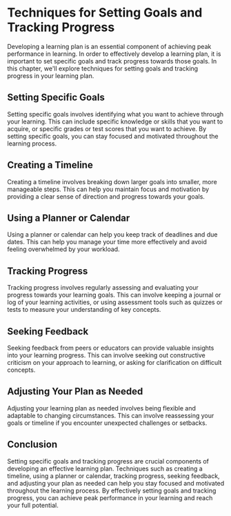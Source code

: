 # Techniques for Setting Goals and Tracking Progress

Developing a learning plan is an essential component of achieving peak performance in learning. In order to effectively develop a learning plan, it is important to set specific goals and track progress towards those goals. In this chapter, we'll explore techniques for setting goals and tracking progress in your learning plan.

Setting Specific Goals
----------------------

Setting specific goals involves identifying what you want to achieve through your learning. This can include specific knowledge or skills that you want to acquire, or specific grades or test scores that you want to achieve. By setting specific goals, you can stay focused and motivated throughout the learning process.

Creating a Timeline
-------------------

Creating a timeline involves breaking down larger goals into smaller, more manageable steps. This can help you maintain focus and motivation by providing a clear sense of direction and progress towards your goals.

Using a Planner or Calendar
---------------------------

Using a planner or calendar can help you keep track of deadlines and due dates. This can help you manage your time more effectively and avoid feeling overwhelmed by your workload.

Tracking Progress
-----------------

Tracking progress involves regularly assessing and evaluating your progress towards your learning goals. This can involve keeping a journal or log of your learning activities, or using assessment tools such as quizzes or tests to measure your understanding of key concepts.

Seeking Feedback
----------------

Seeking feedback from peers or educators can provide valuable insights into your learning progress. This can involve seeking out constructive criticism on your approach to learning, or asking for clarification on difficult concepts.

Adjusting Your Plan as Needed
-----------------------------

Adjusting your learning plan as needed involves being flexible and adaptable to changing circumstances. This can involve reassessing your goals or timeline if you encounter unexpected challenges or setbacks.

Conclusion
----------

Setting specific goals and tracking progress are crucial components of developing an effective learning plan. Techniques such as creating a timeline, using a planner or calendar, tracking progress, seeking feedback, and adjusting your plan as needed can help you stay focused and motivated throughout the learning process. By effectively setting goals and tracking progress, you can achieve peak performance in your learning and reach your full potential.

